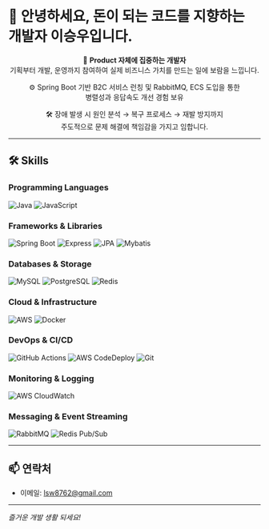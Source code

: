 # 👋 안녕하세요, 돈이 되는 코드를 지향하는 개발자 **이승우**입니다.

<div align="center">

🚀 **Product 자체에 집중하는 개발자**  
기획부터 개발, 운영까지 참여하여 실제 비즈니스 가치를 만드는 일에 보람을 느낍니다.

⚙️ Spring Boot 기반 B2C 서비스 런칭 및 RabbitMQ, ECS 도입을 통한  
병렬성과 응답속도 개선 경험 보유

🛠 장애 발생 시 원인 분석 → 복구 프로세스 → 재발 방지까지  
주도적으로 문제 해결에 책임감을 가지고 임합니다.

</div>

---

## 🛠️ Skills

### Programming Languages

<p>
  <img alt="Java" src="https://img.shields.io/badge/Java-007396?style=for-the-badge&logo=java&logoColor=white" />
  <img alt="JavaScript" src="https://img.shields.io/badge/JavaScript-F7DF1E?style=for-the-badge&logo=javascript&logoColor=black" />
</p>

### Frameworks & Libraries

<p>
  <img alt="Spring Boot" src="https://img.shields.io/badge/SpringBoot-6DB33F?style=for-the-badge&logo=springboot&logoColor=white" />
  <img alt="Express" src="https://img.shields.io/badge/Express.js-000000?style=for-the-badge&logo=express&logoColor=white" />
  <img alt="JPA" src="https://img.shields.io/badge/JPA-0C4B33?style=for-the-badge&logo=java&logoColor=white" />
  <img alt="Mybatis" src="https://img.shields.io/badge/MyBatis-000000?style=for-the-badge&logo=mybatis&logoColor=white" />
</p>

### Databases & Storage

<p>
  <img alt="MySQL" src="https://img.shields.io/badge/MySQL-4479A1?style=for-the-badge&logo=mysql&logoColor=white" />
  <img alt="PostgreSQL" src="https://img.shields.io/badge/PostgreSQL-4169E1?style=for-the-badge&logo=postgresql&logoColor=white" />
  <img alt="Redis" src="https://img.shields.io/badge/Redis-DC382D?style=for-the-badge&logo=redis&logoColor=white" />
</p>

### Cloud & Infrastructure

<p>
  <img alt="AWS" src="https://img.shields.io/badge/AWS-232F3E?style=for-the-badge&logo=amazonaws&logoColor=white" />
  <img alt="Docker" src="https://img.shields.io/badge/Docker-2496ED?style=for-the-badge&logo=docker&logoColor=white" />
</p>

### DevOps & CI/CD

<p>
  <img alt="GitHub Actions" src="https://img.shields.io/badge/GitHub_Actions-2088FF?style=for-the-badge&logo=githubactions&logoColor=white" />
  <img alt="AWS CodeDeploy" src="https://img.shields.io/badge/AWS_CodeDeploy-232F3E?style=for-the-badge&logo=amazonaws&logoColor=white" />
  <img alt="Git" src="https://img.shields.io/badge/Git-F05032?style=for-the-badge&logo=git&logoColor=white" />
</p>

### Monitoring & Logging

<p>
  <img alt="AWS CloudWatch" src="https://img.shields.io/badge/AWS_CloudWatch-232F3E?style=for-the-badge&logo=amazonaws&logoColor=white" />
</p>

### Messaging & Event Streaming

<p>
  <img alt="RabbitMQ" src="https://img.shields.io/badge/RabbitMQ-FF6600?style=for-the-badge&logo=rabbitmq&logoColor=white" />
  <img alt="Redis Pub/Sub" src="https://img.shields.io/badge/Redis_PubSub-DC382D?style=for-the-badge&logo=redis&logoColor=white" />
</p>

---

## 📫 연락처

- 이메일: lsw8762@gmail.com  

---

_즐거운 개발 생활 되세요!_
